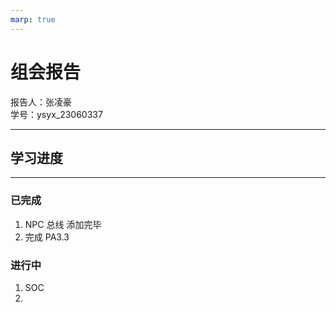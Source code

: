 ```yaml
---
marp: true
---
```

  
# 组会报告  
  
报告人：张凌豪  
学号：ysyx_23060337  

---  

## 学习进度  

---  

### 已完成  

1. NPC 总线 添加完毕  
2. 完成 PA3.3  

### 进行中  

1. SOC  
2. 


